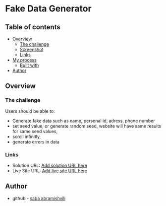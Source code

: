 # Fake Data Generator


## Table of contents

- [Overview](#overview)
  - [The challenge](#the-challenge)
  - [Screenshot](#screenshot)
  - [Links](#links)
- [My process](#my-process)
  - [Built with](#built-with)
- [Author](#author)

## Overview

### The challenge

Users should be able to:

- Generate fake data such as name, personal id, adress, phone number
- set seed value, or generate random seed, website will have same results for same seed values,
-  scroll infinitly,
-  generate errors in data



### Links

- Solution URL: [Add solution URL here](https://github.com/abramishvilisaba/user-data-generation)
- Live Site URL: [Add live site URL here](https://sabramishvili-fake-data-generation.netlify.app/)






## Author

- github - [saba abramishvili](github.com/abramishvilisaba)
